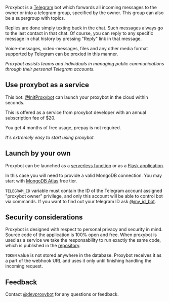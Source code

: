 Proxybot is a [Telegram] bot which forwards all incoming messages to the owner or into a telegram group, specified by the owner.
This group can also be a supergroup with topics.

Replies are done simply texting back in the chat. Such messages always go to the last contact in  that chat.
Of course, you can reply to any specific message in chat history by pressing "Reply" link in that message.

Voice-messages, video-messages, files and any other media format supported by Telegram can be proxied in this manner.

*Proxybot assists teams and individuals in managing public communications through their personal Telegram accounts.*


## Use proxybot as a service
This bot: [@InitProxybot] can launch your proxybot in the cloud within seconds.

This is offered as a service from proxybot developer with an annual subscription fee of $20.

You get 4 months of free usage, prepay is not required.

*It's extremely easy to start using proxybot.*


## Launch by your own

Proxybot can be launched as a [serverless function] or as a [Flask application].

In this case you will need to provide a valid MongoDB connection.
You may start with [MongoDB Atlas] free tier.

`TELEGRAM_ID` variable must contain the ID of the Telegram account  assigned "proxybot owner" privilege, and only this account will be able to control bot via commands.
If you want to find out your telegram ID ask [@my_id_bot].


## Security considerations

Proxybot is designed with respect to personal privacy and security in mind.
Source code of the application is 100% open and free.
When proxybot is used as a service we take the responsability to run exactly the same code, which is published in the [repository].

`TOKEN` value is not stored anywhere in the database. Proxybot receives it as a part of the webhook URL and uses it only until finishing handling the incoming request.


## Feedback

Contact [@devproxybot] for any questions or feedback.


[serverless function]: Telegram-Bot-Serverless.md
[Flask application]: Telegram-Bot-Flask.md
[@InitProxybot]: https://t.me/InitProxybot
[@my_id_bot]: https://t.me/my_id_bot
[@devproxybot]: https://t.me/devproxybot
[Telegram]: https://www.telegram.org
[MongoDB Atlas]: https://www.mongodb.com/docs/atlas/
[repository]: https://github.com/litnialex/telegram-proxybot
